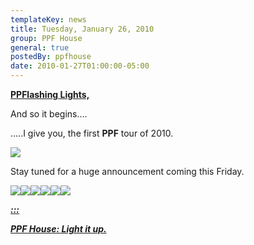 ```yaml
---
templateKey: news
title: Tuesday, January 26, 2010
group: PPF House
general: true
postedBy: ppfhouse
date: 2010-01-27T01:00:00-05:00
---
```

[**PPFlashing Lights,**](http://magnolius.bandcamp.com)

And so it begins....

.....I give you, the first **PPF** tour of 2010.

[![](http://photos-b.ak.fbcdn.net/hphotos-ak-snc3/hs186.snc3/19369_305729736288_581376288_4637612_1406717_n.jpg)](http://photos-b.ak.fbcdn.net/hphotos-ak-snc3/hs186.snc3/19369_305729736288_581376288_4637612_1406717_n.jpg)

Stay tuned for a huge announcement coming this Friday.

[![](http://www.ppfhouse.com/myspaceimages/tw1.jpg)](http://www.twitter.com/ppfhouse)[![](http://www.ppfhouse.com/myspaceimages/fb1.jpg)](http://www.facebook.com/ppfhouse)[![](http://www.ppfhouse.com/myspaceimages/tb1.jpg)](http://leo37.tumblr.com)[![](http://www.ppfhouse.com/myspaceimages/ms1.jpg)](http://www.myspace.com/ppfhouse)[![](http://www.ppfhouse.com/myspaceimages/yt1.jpg)](http://www.youtube.com/ppfhouse)[![](http://www.ppfhouse.com/myspaceimages/bc1.jpg)](http://ppfhouse.bandcamp.com)

[***:::*** ](http://magnolius.bandcamp.com)

[***PPF House: Light it up.***](http://magnolius.bandcamp.com)